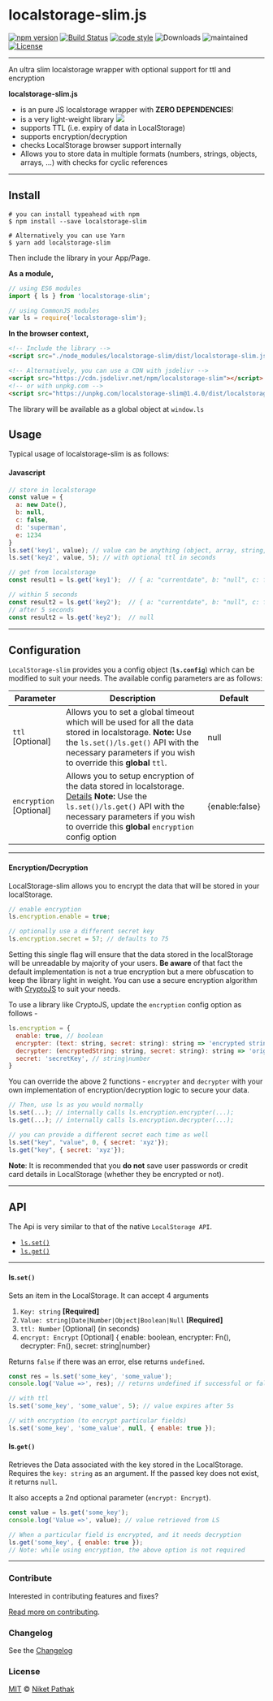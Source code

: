 # localstorage-slim.js 

[![npm version](https://img.shields.io/npm/v/localstorage-slim.svg)](https://www.npmjs.com/package/localstorage-slim)
[![Build Status](https://travis-ci.org/niketpathak/localstorage-slim.svg?branch=master)](https://travis-ci.org/niketpathak/localstorage-slim) 
[![code style](https://img.shields.io/badge/code_style-prettier-ff69b4.svg)](https://github.com/prettier/prettier)
![Downloads](https://img.shields.io/npm/dt/localstorage-slim) 
![maintained](https://img.shields.io/badge/maintained-yes-blueviolet) 
[![License](https://img.shields.io/badge/license-MIT-yellow.svg)](https://opensource.org/licenses/MIT)

---
An ultra slim localstorage wrapper with optional support for ttl and encryption

**localstorage-slim.js**

- is an pure JS localstorage wrapper with **ZERO DEPENDENCIES**!
- is a very light-weight library [![](http://img.badgesize.io/https://cdn.jsdelivr.net/npm/localstorage-slim?compression=gzip)](https://cdn.jsdelivr.net/npm/localstorage-slim)
- supports TTL (i.e. expiry of data in LocalStorage)
- supports encryption/decryption
- checks LocalStorage browser support internally
- Allows you to store data in multiple formats (numbers, strings, objects, arrays, ...) with checks for cyclic references
---

## Install

```shell script
# you can install typeahead with npm
$ npm install --save localstorage-slim

# Alternatively you can use Yarn
$ yarn add localstorage-slim
```
Then include the library in your App/Page.

**As a module,** 
```javascript
// using ES6 modules
import { ls } from 'localstorage-slim';

// using CommonJS modules
var ls = require('localstorage-slim');
```

**In the browser context,**
```html
<!-- Include the library -->
<script src="./node_modules/localstorage-slim/dist/localstorage-slim.js"></script>

<!-- Alternatively, you can use a CDN with jsdelivr -->
<script src="https://cdn.jsdelivr.net/npm/localstorage-slim"></script>
<!-- or with unpkg.com -->
<script src="https://unpkg.com/localstorage-slim@1.4.0/dist/localstorage-slim.js"></script>
```
The library will be available as a global object at `window.ls`

## Usage

Typical usage of localstorage-slim is as follows:

#### Javascript

```javascript
// store in localstorage
const value = {
  a: new Date(),
  b: null,
  c: false,
  d: 'superman',
  e: 1234
}
ls.set('key1', value); // value can be anything (object, array, string, numbers,...)
ls.set('key2', value, 5); // with optional ttl in seconds

// get from localstorage
const result1 = ls.get('key1');  // { a: "currentdate", b: "null", c: false, d: 'superman', e: 1234 }

// within 5 seconds
const result2 = ls.get('key2');  // { a: "currentdate", b: "null", c: false, d: 'superman', e: 1234 }
// after 5 seconds
const result2 = ls.get('key2');  // null

```

---
## Configuration

`LocalStorage-slim` provides you a config object (**`ls.config`**) which can be modified to suit your needs. The available config parameters are as follows:

| Parameter | Description | Default |
| --------- | ----------- | ------- |
|`ttl` [Optional]|Allows you to set a global timeout which will be used for all the data stored in localstorage. **Note:** Use the `ls.set()/ls.get()` API with the necessary parameters if you wish to override this **global** `ttl`.  |null|
|`encryption` [Optional]|Allows you to setup encryption of the data stored in localstorage. [Details](#encryption) **Note:** Use the `ls.set()/ls.get()` API with the necessary parameters if you wish to override this **global** `encryption` config option  | {enable:false}|
---

#### <a id="encryption">Encryption/Decryption</a>

LocalStorage-slim allows you to encrypt the data that will be stored in your localStorage.

```javascript
// enable encryption
ls.encryption.enable = true;

// optionally use a different secret key
ls.encryption.secret = 57; // defaults to 75
```
Setting this single flag will ensure that the data stored in the localStorage will be unreadable by majority of your users. **Be aware** of that fact the default implementation is not a true encryption but a mere obfuscation to keep the library light in weight. You can use a secure encryption algorithm with [CryptoJS](https://www.npmjs.com/package/crypto-js) to suit your needs. 

To use a library like CryptoJS, update the `encryption` config option as follows -
```javascript
ls.encryption = {
  enable: true, // boolean
  encrypter: (text: string, secret: string): string => 'encrypted string',
  decrypter: (encryptedString: string, secret: string): string => 'original string',
  secret: 'secretKey', // string|number
}

```
You can override the above 2 functions - `encrypter` and `decrypter` with your own implementation of encryption/decryption logic to secure your data. 

```javascript
// Then, use ls as you would normally
ls.set(...); // internally calls ls.encryption.encrypter(...);
ls.get(...); // internally calls ls.encryption.decrypter(...);

// you can provide a different secret each time as well
ls.set("key", "value", 0, { secret: 'xyz'});
ls.get("key", { secret: 'xyz'});

```

**Note**: It is recommended that you **do not** save user passwords or credit card details in LocalStorage (whether they be encrypted or not).

---

## API

The Api is very similar to that of the native `LocalStorage API`.

* [`ls.set()`](#lsset)
* [`ls.get()`](#lsget)

---

#### <a id="lsset">ls.`set()`</a>

Sets an item in the LocalStorage. It can accept 4 arguments

1. `Key: string` **[Required]**
2. `Value: string|Date|Number|Object|Boolean|Null` **[Required]**
3. `ttl: Number` [Optional] (in seconds)
4. `encrypt: Encrypt` [Optional] { enable: boolean, encrypter: Fn(), decrypter: Fn(), secret: string|number}

Returns `false` if there was an error, else returns `undefined`.

```javascript
const res = ls.set('some_key', 'some_value');
console.log('Value =>', res); // returns undefined if successful or false if there was a problem

// with ttl
ls.set('some_key', 'some_value', 5); // value expires after 5s

// with encryption (to encrypt particular fields)
ls.set('some_key', 'some_value', null, { enable: true });
```

#### <a id="lsget">ls.`get()`</a>

Retrieves the Data associated with the key stored in the LocalStorage. Requires the `key: string` as an argument. If the passed key does not exist, it returns `null`.

It also accepts a 2nd optional parameter (`encrypt: Encrypt`).

```javascript
const value = ls.get('some_key');
console.log('Value =>', value); // value retrieved from LS

// When a particular field is encrypted, and it needs decryption
ls.get('some_key', { enable: true });
// Note: while using encryption, the above option is not required
```

---

### Contribute

Interested in contributing features and fixes?

[Read more on contributing](./contributing.md).

### Changelog

See the [Changelog](https://github.com/niketpathak/localstorage-slim/wiki/Changelog)

### License

[MIT](LICENSE) © [Niket Pathak](https://niketpathak.com)